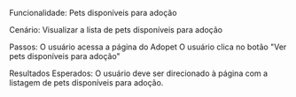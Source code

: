 Funcionalidade: Pets disponíveis para adoção

Cenário: Visualizar a lista de pets disponíveis para adoção

Passos:
O usuário acessa a página do Adopet
O usuário clica no botão "Ver pets disponíveis para adoção"

Resultados Esperados:
O usuário deve ser direcionado à página com a listagem de pets disponíveis para adoção.